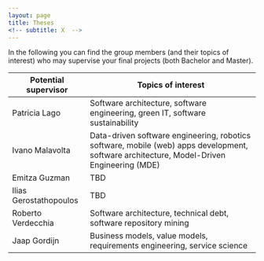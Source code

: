 ```yaml
---
layout: page
title: Theses
<!-- subtitle: X  -->
---
```


In the following you can find the group members (and their topics of interest) who may supervise your final projects (both Bachelor and Master).

| Potential supervisor | Topics of interest |
| --- | --- |
| Patricia Lago | Software architecture, software engineering, green IT, software sustainability |
| Ivano Malavolta | Data-driven software engineering, robotics software, mobile (web) apps development, software architecture, Model-Driven Engineering (MDE) |
| Emitza Guzman | TBD |
| Ilias Gerostathopoulos | TBD |
| Roberto Verdecchia | Software architecture, technical debt, software repository mining |
| Jaap Gordijn | Business models, value models, requirements engineering, service science |
